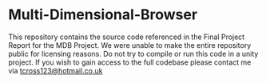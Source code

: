 # Multi-Dimensional-Browser
 This repository contains the source code referenced in the Final Project Report for the MDB Project. We were unable to make the entire repository public for licensing reasons. Do not try to compile or run this code in a unity project. If you wish to gain access to the full codebase please contact me via tcross123@hotmail.co.uk
